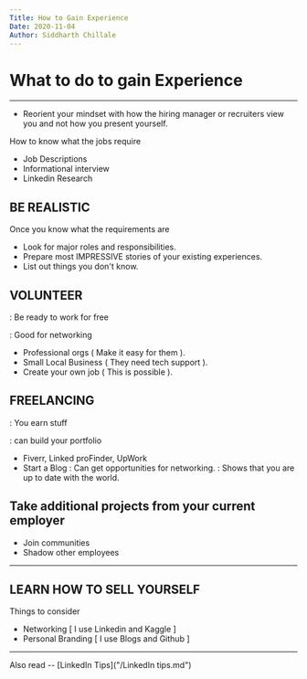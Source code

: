 ```yaml
---
Title: How to Gain Experience
Date: 2020-11-04
Author: Siddharth Chillale
---
```


# What to do to gain Experience
---------------------------------------------------------

* Reorient your mindset with how the hiring manager or recruiters view you and not how you present yourself.

How to know what the jobs require 

- Job Descriptions
- Informational interview
- Linkedin Research

## BE REALISTIC

Once you know what the requirements are

- Look for major roles and responsibilities.
- Prepare most IMPRESSIVE stories of your existing experiences.
- List out things you don't know. 

## VOLUNTEER 
: Be ready to work for free

: Good for networking

- Professional orgs ( Make it easy for them ).
- Small Local Business ( They need tech support ).
- Create your own job ( This is possible ).

## FREELANCING
: You earn stuff

: can build your portfolio

- Fiverr, Linked proFinder, UpWork
- Start a Blog  : Can get opportunities for networking.
                : Shows that you are up to date with the world.

## Take additional projects from your current employer

- Join communities
- Shadow other employees

---------------------------------------------------------

## LEARN HOW TO SELL YOURSELF

Things to consider

- Networking [ I use Linkedin and Kaggle ]
- Personal Branding [ I use Blogs and Github ]

---------------------------------------------------------

Also read -- [LinkedIn Tips]("/LinkedIn tips.md")

